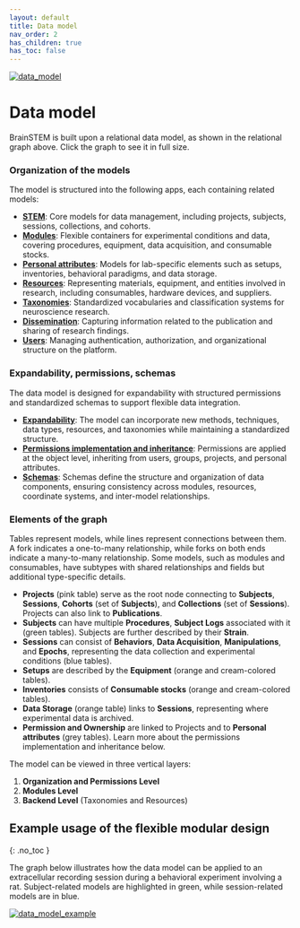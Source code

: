 ```yaml
---
layout: default
title: Data model
nav_order: 2
has_children: true
has_toc: false
---
```

[![data_model](https://support.brainstem.org/assets/images/data_model_v6.png)](https://support.brainstem.org/assets/images/data_model_v6.png)

# Data model

BrainSTEM is built upon a relational data model, as shown in the relational graph above. Click the graph to see it in full size.

### Organization of the models
The model is structured into the following apps, each containing related models:

- [__STEM__](/datamodel/stem/): Core models for data management, including projects, subjects, sessions, collections, and cohorts.
- [__Modules__](/datamodel/modules/): Flexible containers for experimental conditions and data, covering procedures, equipment, data acquisition, and consumable stocks.
- [__Personal attributes__](/datamodel/personal_attributes/): Models for lab-specific elements such as setups, inventories, behavioral paradigms, and data storage.
- [__Resources__](/datamodel/resources/): Representing materials, equipment, and entities involved in research, including consumables, hardware devices, and suppliers.
- [__Taxonomies__](/datamodel/taxonomies/): Standardized vocabularies and classification systems for neuroscience research.
- [__Dissemination__](/datamodel/dissemination/): Capturing information related to the publication and sharing of research findings.
- [__Users__](/datamodel/users/): Managing authentication, authorization, and organizational structure on the platform.

### Expandability, permissions, schemas 
The data model is designed for expandability with structured permissions and standardized schemas to support flexible data integration.

- [__Expandability__](/datamodel/expandability/): The model can incorporate new methods, techniques, data types, resources, and taxonomies while maintaining a standardized structure.
- [__Permissions implementation and inheritance__](/datamodel/permissions/): Permissions are applied at the object level, inheriting from users, groups, projects, and personal attributes.
- [__Schemas__](/datamodel/schemas/): Schemas define the structure and organization of data components, ensuring consistency across modules, resources, coordinate systems, and inter-model relationships.

### Elements of the graph
Tables represent models, while lines represent connections between them. A fork indicates a one-to-many relationship, while forks on both ends indicate a many-to-many relationship. Some models, such as modules and consumables, have subtypes with shared relationships and fields but additional type-specific details.

- __Projects__ (pink table) serve as the root node connecting to __Subjects__, __Sessions__, __Cohorts__ (set of __Subjects__), and __Collections__ (set of __Sessions__). Projects can also link to __Publications__.
- __Subjects__ can have multiple __Procedures__, __Subject Logs__ associated with it (green tables). Subjects are further described by their __Strain__.
- __Sessions__ can consist of __Behaviors__, __Data Acquisition__, __Manipulations__, and __Epochs__, representing the data collection and experimental conditions (blue tables).
- __Setups__ are described by the __Equipment__ (orange and cream-colored tables).
- __Inventories__ consists of __Consumable stocks__ (orange and cream-colored tables).
- __Data Storage__ (orange table) links to __Sessions__, representing where experimental data is archived.
- __Permission and Ownership__ are linked to Projects and to __Personal attributes__ (grey tables). Learn more about the permissions implementation and inheritance below.

The model can be viewed in three vertical layers:
1. __Organization and Permissions Level__
2. __Modules Level__
3. __Backend Level__ (Taxonomies and Resources)

## Example usage of the flexible modular design
{: .no_toc }

The graph below illustrates how the data model can be applied to an extracellular recording session during a behavioral experiment involving a rat. Subject-related models are highlighted in green, while session-related models are in blue.

[![data_model_example](https://support.brainstem.org/assets/images/data_model_example_v6.png)](https://support.brainstem.org/assets/images/data_model_example_v6.png)
